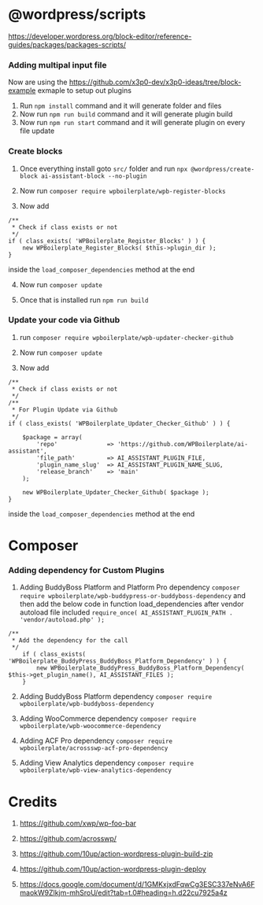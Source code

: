 # @wordpress/scripts

https://developer.wordpress.org/block-editor/reference-guides/packages/packages-scripts/

### Adding multipal input file

Now are using the https://github.com/x3p0-dev/x3p0-ideas/tree/block-example exmaple to setup out plugins

1.  Run `npm install` command and it will generate folder and files
2.  Now run `npm run build` command and it will generate plugin build
3.  Now run `npm run start` command and it will generate plugin on every file update

### Create blocks

1. Once everything install goto `src/` folder and run `npx @wordpress/create-block ai-assistant-block --no-plugin`

2. Now run `composer require wpboilerplate/wpb-register-blocks`

3. Now add 
```
/**
 * Check if class exists or not
 */
if ( class_exists( 'WPBoilerplate_Register_Blocks' ) ) {
	new WPBoilerplate_Register_Blocks( $this->plugin_dir );
}
```
inside the `load_composer_dependencies` method at the end

4. Now run `composer update`

5. Once that is installed run `npm run build`

### Update your code via Github

1. run `composer require wpboilerplate/wpb-updater-checker-github`

2. Now run `composer update`

3. Now add 
```
/**
 * Check if class exists or not
 */
/**
 * For Plugin Update via Github
 */
if ( class_exists( 'WPBoilerplate_Updater_Checker_Github' ) ) {

	$package = array(
		'repo' 		        => 'https://github.com/WPBoilerplate/ai-assistant',
		'file_path' 		=> AI_ASSISTANT_PLUGIN_FILE,
		'plugin_name_slug'	=> AI_ASSISTANT_PLUGIN_NAME_SLUG,
		'release_branch' 	=> 'main'
	);

	new WPBoilerplate_Updater_Checker_Github( $package );
}
```
inside the `load_composer_dependencies` method at the end


# Composer

### Adding dependency for Custom Plugins

1. Adding BuddyBoss Platform and Platform Pro dependency
   `composer require wpboilerplate/wpb-buddypress-or-buddyboss-dependency`
   and then add the below code in function load_dependencies after vendor autoload file included `require_once( AI_ASSISTANT_PLUGIN_PATH . 'vendor/autoload.php' );`

```
/**
 * Add the dependency for the call
 */
    if ( class_exists( 'WPBoilerplate_BuddyPress_BuddyBoss_Platform_Dependency' ) ) {
        new WPBoilerplate_BuddyPress_BuddyBoss_Platform_Dependency( $this->get_plugin_name(), AI_ASSISTANT_FILES );
    }
```

2. Adding BuddyBoss Platform dependency
   `composer require wpboilerplate/wpb-buddyboss-dependency`

3. Adding WooCommerce dependency
   `composer require wpboilerplate/wpb-woocommerce-dependency`

4. Adding ACF Pro dependency
   `composer require wpboilerplate/acrossswp-acf-pro-dependency`

5. Adding View Analytics dependency
   `composer require wpboilerplate/wpb-view-analytics-dependency`


# Credits

1. https://github.com/xwp/wp-foo-bar

2. https://github.com/acrosswp/

3. https://github.com/10up/action-wordpress-plugin-build-zip

4. https://github.com/10up/action-wordpress-plugin-deploy

5. https://docs.google.com/document/d/1GMKxjxdFqwCg3ESC337eNvA6FmaokW9Zlkjm-mhSroU/edit?tab=t.0#heading=h.d22cu7925a4z